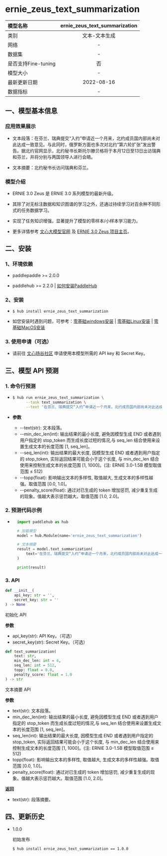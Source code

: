 # ernie_zeus_text_summarization

|模型名称|ernie_zeus_text_summarization|
| :--- | :---: |
|类别|文本-文本生成|
|网络|-|
|数据集|-|
|是否支持Fine-tuning|否|
|模型大小|-|
|最新更新日期|2022-08-16|
|数据指标|-|

## 一、模型基本信息
### 应用效果展示
* 文本段落：在芬兰、瑞典提交“入约”申请近一个月来，北约成员国内部尚未对此达成一致意见。与此同时，俄罗斯方面也多次对北约“第六轮扩张”发出警告。据北约官网显示，北约秘书长斯托尔滕贝格将于本月12日至13日出访瑞典和芬兰，并将分别与两国领导人进行会晤。

* 文本摘要：北约秘书长访问瑞典和芬兰。

### 模型介绍
* ERNIE 3.0 Zeus 是 ERNIE 3.0 系列模型的最新升级。

* 其除了对无标注数据和知识图谱的学习之外，还通过持续学习对百余种不同形式的任务数据学习。

* 实现了任务知识增强，显著提升了模型的零样本/小样本学习能力。

* 更多详情参考 [文心大模型官网](https://wenxin.baidu.com/wenxin) 及 [ERNIE 3.0 Zeus 项目主页](https://wenxin.baidu.com/wenxin/modelbasedetail/ernie3_zeus)。

## 二、安装
### 1、环境依赖
* paddlepaddle >= 2.0.0

* paddlehub >= 2.2.0    | [如何安装PaddleHub](../../../../docs/docs_ch/get_start/installation.rst)

### 2、安装
  - ```shell
    $ hub install ernie_zeus_text_summarization
    ```

* 如您安装时遇到问题，可参考：[零基础windows安装](../../../../docs/docs_ch/get_start/windows_quickstart.md)
 | [零基础Linux安装](../../../../docs/docs_ch/get_start/linux_quickstart.md) | [零基础MacOS安装](../../../../docs/docs_ch/get_start/mac_quickstart.md)

### 3. 使用申请（可选）
* 请前往 [文心旸谷社区](https://wenxin.baidu.com/moduleApi/key) 申请使用本模型所需的 API key 和 Secret Key。


## 三、模型 API 预测
### 1. 命令行预测

- ```bash
  $ hub run ernie_zeus_text_summarization \
        --task text_summarization \
        --text '在芬兰、瑞典提交“入约”申请近一个月来，北约成员国内部尚未对此达成一致意见。与此同时，俄罗斯方面也多次对北约“第六轮扩张”发出警告。据北约官网显示，北约秘书长斯托尔滕贝格将于本月12日至13日出访瑞典和芬兰，并将分别与两国领导人进行会晤。' 
    ```

- **参数**
    * --text(str): 文本段落。
    * --min_dec_len(int): 输出结果的最小长度, 避免因模型生成 END 或者遇到用户指定的 stop_token 而生成长度过短的情况,与 seq_len 结合使用来设置生成文本的长度范围 [1, seq_len]。
    * --seq_len(int): 输出结果的最大长度, 因模型生成 END 或者遇到用户指定的 stop_token, 实际返回结果可能会小于这个长度, 与 min_dec_len 结合使用来控制生成文本的长度范围 [1, 1000]。(注: ERNIE 3.0-1.5B 模型取值范围 ≤ 512)
    * --topp(float): 影响输出文本的多样性, 取值越大, 生成文本的多样性越强。取值范围 [0.0, 1.0]。
    * --penalty_score(float): 通过对已生成的 token 增加惩罚, 减少重复生成的现象。值越大表示惩罚越大。取值范围 [1.0, 2.0]。

### 2. 预测代码示例
- ```python
    import paddlehub as hub

    # 加载模型
    model = hub.Module(name='ernie_zeus_text_summarization')

    # 文本摘要
    result = model.text_summarization(
        text='在芬兰、瑞典提交“入约”申请近一个月来，北约成员国内部尚未对此达成一致意见。与此同时，俄罗斯方面也多次对北约“第六轮扩张”发出警告。据北约官网显示，北约秘书长斯托尔滕贝格将于本月12日至13日出访瑞典和芬兰，并将分别与两国领导人进行会晤。' 
    )

    print(result)
    ```

### 3. API
```python
def __init__(
    api_key: str = '', 
    secret_key: str = ''
) -> None
```
初始化 API 

**参数**
* api_key(str): API Key。（可选）
* secret_key(str): Secret Key。（可选）

```python
def text_summarization(
    text: str,
    min_dec_len: int = 4,
    seq_len: int = 512,
    topp: float = 0.0,
    penalty_score: float = 1.0
) -> str
```
文本摘要 API

**参数**
* text(str): 文本段落。
* min_dec_len(int): 输出结果的最小长度, 避免因模型生成 END 或者遇到用户指定的 stop_token 而生成长度过短的情况,与 seq_len 结合使用来设置生成文本的长度范围 [1, seq_len]。
* seq_len(int): 输出结果的最大长度, 因模型生成 END 或者遇到用户指定的 stop_token, 实际返回结果可能会小于这个长度, 与 min_dec_len 结合使用来控制生成文本的长度范围 [1, 1000]。(注: ERNIE 3.0-1.5B 模型取值范围 ≤ 512)
* topp(float): 影响输出文本的多样性, 取值越大, 生成文本的多样性越强。取值范围 [0.0, 1.0]。
* penalty_score(float): 通过对已生成的 token 增加惩罚, 减少重复生成的现象。值越大表示惩罚越大。取值范围 [1.0, 2.0]。

**返回**
* text(str): 段落摘要。

## 四、更新历史
* 1.0.0 

  初始发布

  ```shell
  $ hub install ernie_zeus_text_summarization == 1.0.0
  ```